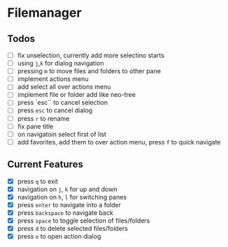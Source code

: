 # Filemanager

## Todos
- [ ] fix unselection, currently add more selectino starts
- [ ] using `j`,`k` for dialog navigation
- [ ] pressing `m` to move files and folders to other pane
- [ ] implement actions menu
- [ ] add select all over actions menu
- [ ] implement file or folder add like neo-tree
- [ ] press `esc`` to cancel selection
- [ ] press `esc` to cancel dialog
- [ ] press `r` to rename
- [ ] fix pane title
- [ ] on navigatoin select first of list
- [ ] add favorites, add them to over action menu, press `f` to quick navigate

## Current Features
- [x] press `q` to exit
- [x] navigation on `j`, `k` for up and down
- [x] navigation on `h`, `l` for switching panes
- [x] press `enter` to navigate into a folder
- [x] press `backspace` to navigate back
- [x] press `space` to toggle selection of files/folders
- [x] press `d` to delete selected files/folders
- [x] press `o` to open action dialog
